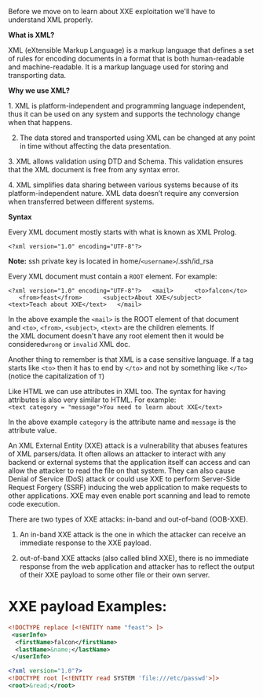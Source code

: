 
Before we move on to learn about XXE exploitation we'll have to understand XML properly.  

**What is XML?**  
  
XML (eXtensible Markup Language) is a markup language that defines a set of rules for encoding documents in a format that is both human-readable and machine-readable. It is a markup language used for storing and transporting data.  
  
**Why we use XML?**  
  
1. XML is platform-independent and programming language independent, thus it can be used on any system and supports the technology change when that happens.  
  
2. The data stored and transported using XML can be changed at any point in time without affecting the data presentation.  
  
3. XML allows validation using DTD and Schema. This validation ensures that the XML document is free from any syntax error.  
  
4. XML simplifies data sharing between various systems because of its platform-independent nature. XML data doesn’t require any conversion when transferred between different systems.  
  
**Syntax**  
  
Every XML document mostly starts with what is known as XML Prolog.  
  
`<?xml version="1.0" encoding="UTF-8"?>`

**Note:** ssh private key is located in home/`<username>`/.ssh/id_rsa

Every XML document must contain a `ROOT` element. For example:  

`<?xml version="1.0" encoding="UTF-8"?>   <mail>      <to>falcon</to>      <from>feast</from>      <subject>About XXE</subject>      <text>Teach about XXE</text>   </mail>`

In the above example the `<mail>` is the ROOT element of that document and `<to>`, `<from>`, `<subject>`, `<text>` are the children elements. If the XML document doesn't have any root element then it would be considered`wrong` or `invalid` XML doc.  
  
Another thing to remember is that XML is a case sensitive language. If a tag starts like `<to>` then it has to end by `</to>` and not by something like `</To>`(notice the capitalization of `T`)  
  
Like HTML we can use attributes in XML too. The syntax for having attributes is also very similar to HTML. For example:  
`<text category = "message">You need to learn about XXE</text>   `

In the above example `category` is the attribute name and `message` is the attribute value.

An XML External Entity (XXE) attack is a vulnerability that abuses features of XML parsers/data. 
It often allows an attacker to interact with any backend or external systems that the application itself can access and can allow the attacker to read the file on that system. 
They can also cause Denial of Service (DoS) attack or could use XXE to perform Server-Side Request Forgery (SSRF) inducing the web application to make requests to other applications. 
XXE may even enable port scanning and lead to remote code execution.


There are two types of XXE attacks: in-band and out-of-band (OOB-XXE).  
1) An in-band XXE attack is the one in which the attacker can receive an immediate response to the XXE payload.

2) out-of-band XXE attacks (also called blind XXE), there is no immediate response from the web application and attacker has to reflect the output of their XXE payload to some other file or their own server.
# XXE payload Examples:

```xml
<!DOCTYPE replace [<!ENTITY name "feast"> ]>  
 <userInfo>  
  <firstName>falcon</firstName>  
  <lastName>&name;</lastName>  
 </userInfo>
```

```xml
<?xml version="1.0"?>  
<!DOCTYPE root [<!ENTITY read SYSTEM 'file:///etc/passwd'>]>  
<root>&read;</root>
```
